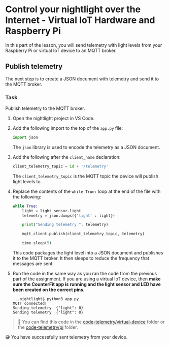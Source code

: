 # Control your nightlight over the Internet - Virtual IoT Hardware and Raspberry Pi

In this part of the lesson, you will send telemetry with light levels from your Raspberry Pi or virtual IoT device to an MQTT broker.

## Publish telemetry

The next step is to create a JSON document with telemetry and send it to the MQTT broker.

### Task

Publish telemetry to the MQTT broker.

1. Open the nightlight project in VS Code.

1. Add the following import to the top of the `app.py` file:

    ```python
    import json
    ```

    The `json` library is used to encode the telemetry as a JSON document.

1. Add the following after the `client_name` declaration:

    ```python
    client_telemetry_topic = id + '/telemetry'
    ```

    The `client_telemetry_topic` is the MQTT topic the device will publish light levels to.

1. Replace the contents of the `while True:` loop at the end of the file with the following:

    ```python
    while True:
        light = light_sensor.light
        telemetry = json.dumps({'light' : light})

        print("Sending telemetry ", telemetry)
    
        mqtt_client.publish(client_telemetry_topic, telemetry)
    
        time.sleep(5)
    ```

    This code packages the light level into a JSON document and publishes it to the MQTT broker. It then sleeps to reduce the frequency that messages are sent.

1. Run the code in the same way as you ran the code from the previous part of the assignment. If you are using a virtual IoT device, then **make sure the CounterFit app is running and the light sensor and LED have been created on the correct pins**.

    ```output
    ...nightlight$ python3 app.py 
    MQTT connected!
    Sending telemetry  {"light": 0}
    Sending telemetry  {"light": 0}
    ```

> 💁 You can find this code in the [code-telemetry/virtual-device](code-telemetry/virtual-device) folder or the [code-telemetry/pi](code-telemetry/pi) folder.

😀 You have successfully sent telemetry from your device.
